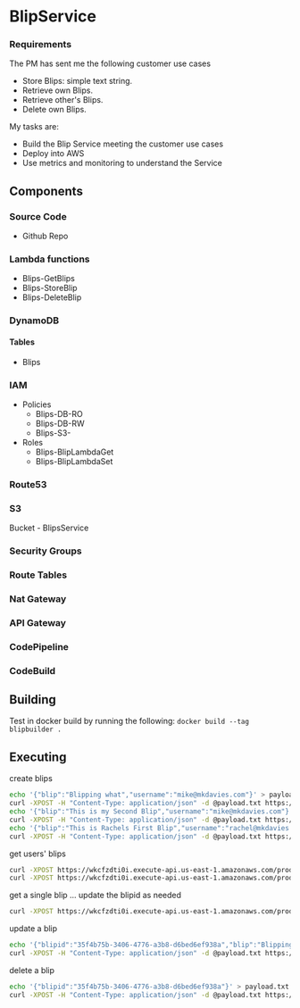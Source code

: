 # BlipService

### Requirements
The PM has sent me the following customer use cases
- Store Blips: simple text string.
- Retrieve own Blips.
- Retrieve other's Blips.
- Delete own Blips.

My tasks are:
- Build the Blip Service meeting the customer use cases
- Deploy into AWS
- Use metrics and monitoring to understand the Service

## Components

### Source Code
- Github Repo

### Lambda functions
- Blips-GetBlips
- Blips-StoreBlip
- Blips-DeleteBlip

### DynamoDB
#### Tables
- Blips

### IAM
- Policies
  - Blips-DB-RO
  - Blips-DB-RW
  - Blips-S3-
- Roles
  - Blips-BlipLambdaGet
  - Blips-BlipLambdaSet

### Route53

### S3
  Bucket - BlipsService

### Security Groups
### Route Tables
### Nat Gateway
### API Gateway
### CodePipeline
### CodeBuild

## Building
Test in docker build by running the following: `docker build --tag blipbuilder .`


## Executing
create blips
```bash
echo '{"blip":"Blipping what","username":"mike@mkdavies.com"}' > payload.txt
curl -XPOST -H "Content-Type: application/json" -d @payload.txt https://wkcfzdti0i.execute-api.us-east-1.amazonaws.com/prod/set
echo '{"blip":"This is my Second Blip","username":"mike@mkdavies.com"}' > payload.txt
curl -XPOST -H "Content-Type: application/json" -d @payload.txt https://wkcfzdti0i.execute-api.us-east-1.amazonaws.com/prod/set
echo '{"blip":"This is Rachels First Blip","username":"rachel@mkdavies.com"}' > payload.txt
curl -XPOST -H "Content-Type: application/json" -d @payload.txt https://wkcfzdti0i.execute-api.us-east-1.amazonaws.com/prod/set
```

get users' blips
```bash
curl -XPOST https://wkcfzdti0i.execute-api.us-east-1.amazonaws.com/prod/get/user/mike@mkdavies.com
curl -XPOST https://wkcfzdti0i.execute-api.us-east-1.amazonaws.com/prod/get/user/rachel@mkdavies.com
```

get a single blip ... update the blipid as needed
```bash
curl -XPOST https://wkcfzdti0i.execute-api.us-east-1.amazonaws.com/prod/get/35f4b75b-3406-4776-a3b8-d6bed6ef938a
```

update a blip
```bash
echo '{"blipid":"35f4b75b-3406-4776-a3b8-d6bed6ef938a","blip":"Blipping update","username":"rachel@mkdavies.com"}' > payload.txt
curl -XPOST -H "Content-Type: application/json" -d @payload.txt https://wkcfzdti0i.execute-api.us-east-1.amazonaws.com/prod/set
```

delete a blip
```bash
echo '{"blipid":"35f4b75b-3406-4776-a3b8-d6bed6ef938a"}' > payload.txt
curl -XPOST -H "Content-Type: application/json" -d @payload.txt https://wkcfzdti0i.execute-api.us-east-1.amazonaws.com/prod/delete
```
